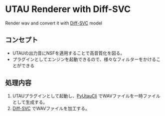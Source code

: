 # UTAU Renderer with Diff-SVC

Render wav and convert it with [Diff-SVC](https://github.com/prophesier/diff-svc) model

## コンセプト
- UTAUの出力音にNSFを適用することで高音質化を図る。
- プラグインとしてエンジンを起動できるので、様々なフィルターをかけることができる

## 処理内容

1. UTAUプラグインとして起動し、[PyUtauCli](https://github.com/delta-kimigatame/PyUtauCli) でWAVファイルを一時ファイルとして生成する。
2. [Diff-SVC](https://github.com/prophesier/diff-svc) でWAVファイルを加工する。



